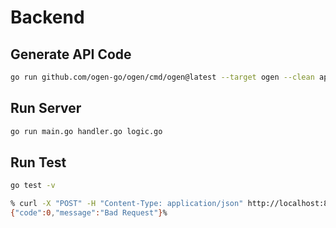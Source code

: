 # Backend

## Generate API Code

```bash
go run github.com/ogen-go/ogen/cmd/ogen@latest --target ogen --clean api/openapi.json
```

## Run Server

```bash
go run main.go handler.go logic.go
```

## Run Test

```bash
go test -v
```

```bash
% curl -X "POST" -H "Content-Type: application/json" http://localhost:8080/v0.0.1/talk
{"code":0,"message":"Bad Request"}%
```
